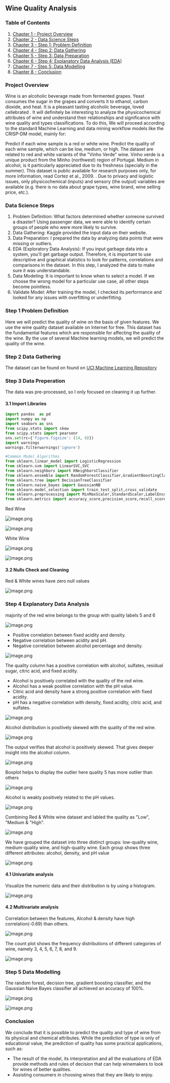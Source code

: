 ## Wine Quality Analysis

### Table of Contents


1. [Chapter 1 - Project Overview](#Project-Overview)
2. [Chapter 2 - Data Science Steps](#Data-Science-Steps)
3. [Chapter 3 - Step 1: Problem Definition](#Step-1-Problem-Definition)
4. [Chapter 4 - Step 2: Data Gathering](#Step-2-Data-Gathering)
5. [Chapter 5 - Step 3: Data Preparation](#Step-3-Data-Preperation)
6. [Chapter 6 - Step 4: Explanatory Data Analysis (EDA)](#Step-4-Explanatory-Data-Analysis)
7. [Chapter 7 - Step 5: Data Modelling](#Step-5-Data-Modelling)
8. [Chapter 8 - Conclusion](#Conclusion)



### Project Overview

Wine is an alcoholic beverage made from fermented grapes. Yeast consumes the sugar in the grapes and converts it to ethanol, carbon dioxide, and heat. It is a pleasant tasting alcoholic beverage, loved cellebrated . It will definitely be interesting to analyze the physicochemical attributes of wine and understand their relationships and significance with wine quality and types classifications. To do this, We will proceed according to the standard Machine Learning and data mining workflow models like the CRISP-DM model, mainly for:

Predict if each wine sample is a red or white wine.
Predict the quality of each wine sample, which can be low, medium, or high.
The dataset are related to red and white variants of the "Vinho Verde" wine. Vinho verde is a unique product from the Minho (northwest) region of Portugal. Medium in alcohol, is it particularly appreciated due to its freshness (specially in the summer). This dataset is public available for research purposes only, for more information, read Cortez et al., 2009. . Due to privacy and logistic issues, only physicochemical (inputs) and sensory (the output) variables are available (e.g. there is no data about grape types, wine brand, wine selling price, etc.).

### Data Science Steps


1. Problem Definition: What factors determined whether someone survived a disaster? Using passenger data, we were able to identify certain groups of people who were more likely to survive.
2. Data Gathering: Kaggle provided the input data on their website.
3. Data Preparation: I prepared the data by analyzing data points that were missing or outliers.
4. EDA (Exploratory Data Analysis): If you input garbage data into a system, you'll get garbage output. Therefore, it is important to use descriptive and graphical statistics to look for patterns, correlations and comparisons in the dataset. In this step, I analyzed the data to make sure it was understandable.
5. Data Modeling: It is important to know when to select a model. If we choose the wrong model for a particular use case, all other steps become pointless.
6. Validate Model: After training the model, I checked its performance and looked for any issues with overfitting or underfitting.


### Step 1 Problem Definition
Here we will predict the quality of wine on the basis of given features. We use the wine quality dataset available on Internet for free. This dataset has the fundamental features which are responsible for affecting the quality of the wine. By the use of several Machine learning models, we will predict the quality of the wine.

### Step 2 Data Gathering


The dataset can be found on found on [UCI Machine Learning Repository](https://archive.ics.uci.edu/ml/datasets/wine+quality)

### Step 3 Data Preperation

The data was pre-processed, so I only focused on cleaning it up further.

#### 3.1 Import Libraries



```python
import pandas  as pd
import numpy as np
import seaborn as sns
from scipy.stats import skew
from scipy.stats import pearsonr
sns.set(rc={'figure.figsize': (14, 8)})
import warnings
warnings.filterwarnings('ignore')
```


```python
#Common Model Algorithms
from sklearn.linear_model import LogisticRegression
from sklearn.svm import LinearSVC,SVC
from sklearn.neighbors import KNeighborsClassifier
from sklearn.ensemble import RandomForestClassifier,GradientBoostingClassifier,AdaBoostClassifier
from sklearn.tree import DecisionTreeClassifier
from sklearn.naive_bayes import GaussianNB
from sklearn.model_selection import train_test_split,cross_validate
from sklearn.preprocessing import MinMaxScaler,StandardScaler,LabelEncoder
from sklearn.metrics import accuracy_score,precision_score,recall_score,f1_score 
```

Red Wine

![image.png](attachment:b2f00e2c-b6e8-46cd-8940-4350b78843c1.png)

![image.png](attachment:671a6471-9bc5-4169-be0b-a6cca40e2ef8.png)

White Wine

![image.png](attachment:3762bf22-d0f0-466d-a9af-4f023f901aea.png)

![image.png](attachment:9652406b-ada9-48a5-af54-819a0e7d4141.png)

#### 3.2 Nulls Check and Cleaning

Red & White wines have zero null values


![image.png](attachment:68d33f96-4f95-487f-90d3-5bc3357f2ca6.png)

### Step 4 Explanatory Data Analysis

majority of the red wine belongs to the group with quality labels 5 and 6

![image.png](attachment:dec1af30-52d3-462c-8ac6-ea26d1973696.png)

- Positive correlation between fixed acidity and density.
- Negative correlation between acidity and pH.
- Negative correlation between alcohol percentage and density.


![image.png](attachment:3cea0bac-10a1-4fe0-9736-49b34a09a757.png)

The quality column has a positive correlation with alcohol, sulfates, residual sugar, citric acid, and fixed acidity.
- Alcohol is positively correlated with the quality of the red wine.
- Alcohol has a weak positive correlation with the pH value.
- Citric acid and density have a strong positive correlation with fixed acidity.
- pH has a negative correlation with density, fixed acidity, citric acid, and sulfates.

![image.png](attachment:9375605b-ef60-415d-84bc-d9217a9dff16.png)

Alcohol distribution is positively skewed with the quality  of the red wine.

![image.png](attachment:79470f92-28e9-4bea-a739-253e549f96bc.png)

The output verifies that alcohol is positively skewed. That gives deeper insight into the alcohol column.

![image.png](attachment:c2fbc209-4724-4197-838c-d5eea34abdd1.png)



Boxplot helps to display the outlier here quality 5 has more outlier than others

![image.png](attachment:9c6aa54d-5b07-4c91-b177-a7d8ea99419e.png)

Alcohol is weakly positively related to the pH values.

![image.png](attachment:8804e4d3-19b3-4290-858e-1f07e7312351.png)


Combining Red & White wine dataset and labled the quality as "Low", "Medium & "High".

![image.png](attachment:77c9afbd-7c9f-4f71-b01b-2bd9a0142edc.png)


We have grouped the dataset into three distinct groups: low-quality wine, medium-quality wine, and high-quality wine. Each group shows three different attributes: alcohol, density, and pH value


![image.png](attachment:16a7d5c2-6a5a-4331-a39b-9adf2e4be5ad.png)

#### 4.1 Univariate analysis

Visualize the numeric data and their distribution is by using a histogram.

![image.png](attachment:d827b9a9-1043-4c54-abaf-de87a3c5694a.png)

#### 4.2 Multivariate analysis

Correlation between the features, Alcohol & density have high correlation(-0.69) than others.


![image.png](attachment:773da902-7ac3-4a24-a16a-5af3b6bde6b8.png)

The count plot shows the frequency distributions of different categories of wine, namely 3, 4, 5, 6, 7, 8, and 9.

![image.png](attachment:f39f8975-3e4f-47ef-86ed-96f77b6da50a.png)

### Step 5 Data Modelling

The random forest, decision tree, gradient boosting classifier, and the Gaussian Naive Bayes classifier all achieved an accuracy of 100%.


![image.png](attachment:0c39d0f7-1550-4f31-bd1a-0593d4a40f29.png)

![image.png](attachment:bc584f0d-c22c-4341-b9b1-67d49c272d1e.png)

### Conclusion

We conclude that it is possible to predict the quality and type of wine from its physical and chemical attributes. While the prediction of type is only of educational value, the prediction of quality has some practical applications, such as:



- The result of the model, its interpretation and all the evaluations of EDA provide methods and rules of decision that can help winemakers to look for wines of better qualities.
- Assisting consumers in choosing wines that they are likely to enjoy.



```python

```
